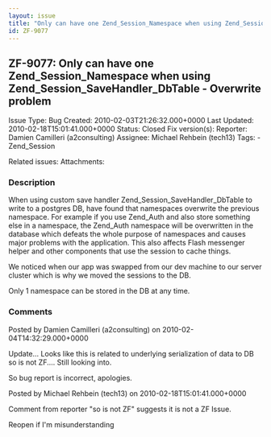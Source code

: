 ```yaml
---
layout: issue
title: "Only can have one Zend_Session_Namespace when using Zend_Session_SaveHandler_DbTable - Overwrite problem"
id: ZF-9077
---
```


ZF-9077: Only can have one Zend\_Session\_Namespace when using Zend\_Session\_SaveHandler\_DbTable - Overwrite problem
----------------------------------------------------------------------------------------------------------------------

 Issue Type: Bug Created: 2010-02-03T21:26:32.000+0000 Last Updated: 2010-02-18T15:01:41.000+0000 Status: Closed Fix version(s): 
 Reporter:  Damien Camilleri (a2consulting)  Assignee:  Michael Rehbein (tech13)  Tags: - Zend\_Session
 
 Related issues: 
 Attachments: 
### Description

When using custom save handler Zend\_Session\_SaveHandler\_DbTable to write to a postgres DB, have found that namespaces overwrite the previous namespace. For example if you use Zend\_Auth and also store something else in a namespace, the Zend\_Auth namespace will be overwritten in the database which defeats the whole purpose of namespaces and causes major problems with the application. This also affects Flash messenger helper and other components that use the session to cache things.

We noticed when our app was swapped from our dev machine to our server cluster which is why we moved the sessions to the DB.

Only 1 namespace can be stored in the DB at any time.

 

 

### Comments

Posted by Damien Camilleri (a2consulting) on 2010-02-04T14:32:29.000+0000

Update... Looks like this is related to underlying serialization of data to DB so is not ZF.... Still looking into.

So bug report is incorrect, apologies.

 

 

Posted by Michael Rehbein (tech13) on 2010-02-18T15:01:41.000+0000

Comment from reporter "so is not ZF" suggests it is not a ZF Issue.

Reopen if I'm misunderstanding

 

 